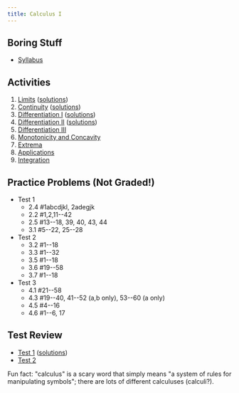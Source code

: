 ```yaml
---
title: Calculus I
---
```


## Boring Stuff

* [Syllabus](/pdf/classes/calc/calc-syllabus.pdf)


## Activities

1. [Limits](/pdf/classes/calc/calc-a01-limits.pdf) ([solutions](/pdf/classes/calc/calc-soln-a01-limits.pdf))
2. [Continuity](/pdf/classes/calc/calc-a02-continuity.pdf) ([solutions](/pdf/classes/calc/calc-soln-a02-continuity.pdf))
3. [Differentiation I](/pdf/classes/calc/calc-a03-differentiation-1.pdf) ([solutions](/pdf/classes/calc/calc-soln-a03-differentiation-1.pdf))
4. [Differentiation II](/pdf/classes/calc/calc-a04-differentiation-2.pdf) ([solutions](/pdf/classes/calc/calc-soln-a04-differentiation-2.pdf))
5. [Differentiation III](/pdf/classes/calc/calc-a05-differentiation-3.pdf)
6. [Monotonicity and Concavity](/pdf/classes/calc/calc-a06-monotonicity-and-concavity.pdf)
7. [Extrema](/pdf/classes/calc/calc-a07-extrema.pdf)
8. [Applications](/pdf/classes/calc/calc-a08-applications.pdf)
9. [Integration](/pdf/classes/calc/calc-a09-integration.pdf)


## Practice Problems (Not Graded!)

* Test 1
    * 2.4 #1abcdjkl, 2adegjk
    * 2.2 #1,2,11--42
    * 2.5 #13--18, 39, 40, 43, 44
    * 3.1 #5--22, 25--28
* Test 2
    * 3.2 #1--18
    * 3.3 #1--32
    * 3.5 #1--18
    * 3.6 #19--58
    * 3.7 #1--18
* Test 3
    * 4.1 #21--58
    * 4.3 #19--40, 41--52 (a,b only), 53--60 (a only)
    * 4.5 #4--16
    * 4.6 #1--6, 17


## Test Review

* [Test 1](/pdf/classes/calc/calc-r1-limits-and-derivatives.pdf) ([solutions](/pdf/classes/calc/calc-soln-r1-limits-and-derivatives.pdf))
* [Test 2](/pdf/classes/calc/calc-r2-differentiation.pdf)

Fun fact: "calculus" is a scary word that simply means "a system of rules for manipulating symbols"; there are lots of different calculuses (calculi?).
